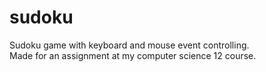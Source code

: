 # sudoku
Sudoku game with keyboard and mouse event controlling.\
Made for an assignment at my computer science 12 course.
